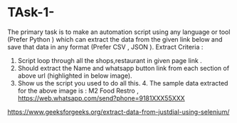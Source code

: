 # TAsk-1-

The primary task is to make an automation script using any language or tool (Prefer Python ) which
can extract the data from the given link below and save that data in any format (Prefer CSV , JSON ). Extract Criteria :
1. Script loop through all the shops,restaurant in given page link .
2. Should extract the Name and whatsapp button link from each section of above url (highlighted in
below image).
3. Show us the script you used to do all this. 4. The sample data extracted for the above image is :
M2 Food Restro , https://web.whatsapp.com/send?phone=9181XXX55XXX

https://www.geeksforgeeks.org/extract-data-from-justdial-using-selenium/
